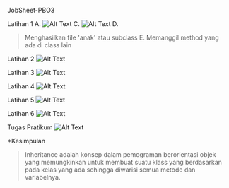 JobSheet-PBO3

Latihan 1
A.
![Alt Text](https://github.com/lethanfadlil/JobSheet-PBO3/blob/master/a%20Latihan%201.png)
C.
![Alt Text](https://github.com/lethanfadlil/JobSheet-PBO3/blob/master/c%20Latihan%201.png)
D.
> Menghasilkan file 'anak' atau subclass
E.
> Memanggil method yang ada di class lain

Latihan 2
![Alt Text](https://github.com/lethanfadlil/JobSheet-PBO3/blob/master/b%20latihan%202.png)

Latihan 3
![Alt Text](https://github.com/lethanfadlil/JobSheet-PBO3/blob/master/latihan%203.png)

Latihan 4
![Alt Text](https://github.com/lethanfadlil/JobSheet-PBO3/blob/master/latihan%204.png)

Latihan 5
![Alt Text](https://github.com/lethanfadlil/JobSheet-PBO3/blob/master/latihan%205.png)

Latihan 6
![Alt Text](https://github.com/lethanfadlil/JobSheet-PBO3/blob/master/latihan%206.png)

Tugas Pratikum
![Alt Text](https://github.com/lethanfadlil/JobSheet-PBO3/blob/master/tugas%20pratikum.png)

*Kesimpulan
>Inheritance adalah konsep dalam pemograman berorientasi objek yang memungkinkan untuk membuat suatu klass yang berdasarkan pada kelas yang ada sehingga diwarisi semua metode dan variabelnya.
